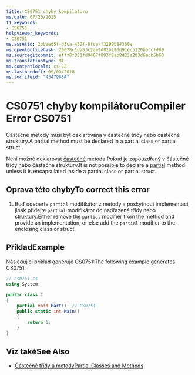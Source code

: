 ```yaml
---
title: CS0751 chyby kompilátoru
ms.date: 07/20/2015
f1_keywords:
- CS0751
helpviewer_keywords:
- CS0751
ms.assetid: 2ebaed5f-d3ca-452f-8fce-f3299b84360a
ms.openlocfilehash: 29078c1da53c2ae9d82b290d91ec5120bbccfd80
ms.sourcegitcommit: efff8f331fd9467f093f8ab8d23a203d6ecb5b60
ms.translationtype: MT
ms.contentlocale: cs-CZ
ms.lasthandoff: 09/03/2018
ms.locfileid: "43479884"
---
```

# <a name="compiler-error-cs0751"></a><span data-ttu-id="39fca-102">CS0751 chyby kompilátoru</span><span class="sxs-lookup"><span data-stu-id="39fca-102">Compiler Error CS0751</span></span>
<span data-ttu-id="39fca-103">Částečné metody musí být deklarována v částečné třídy nebo částečné struktury.</span><span class="sxs-lookup"><span data-stu-id="39fca-103">A partial method must be declared in a partial class or partial struct</span></span>  
  
 <span data-ttu-id="39fca-104">Není možné deklarovat [částečné](../../csharp/language-reference/keywords/partial-method.md) metoda Pokud je zapouzdřený v částečné třídy nebo částečné struktury.</span><span class="sxs-lookup"><span data-stu-id="39fca-104">It is not possible to declare a [partial](../../csharp/language-reference/keywords/partial-method.md) method unless it is encapsulated inside a partial class or partial struct.</span></span>  
  
## <a name="to-correct-this-error"></a><span data-ttu-id="39fca-105">Oprava této chyby</span><span class="sxs-lookup"><span data-stu-id="39fca-105">To correct this error</span></span>  
  
1.  <span data-ttu-id="39fca-106">Buď odeberte `partial` modifikátor z metody a poskytnout implementaci, jinak přidejte `partial` modifikátor do nadřazené třídy nebo struktury.</span><span class="sxs-lookup"><span data-stu-id="39fca-106">Either remove the `partial` modifier from the method and provide an implementation, or else add the `partial` modifier to the enclosing class or struct.</span></span>  
  
## <a name="example"></a><span data-ttu-id="39fca-107">Příklad</span><span class="sxs-lookup"><span data-stu-id="39fca-107">Example</span></span>  
 <span data-ttu-id="39fca-108">Následující příklad generuje CS0751:</span><span class="sxs-lookup"><span data-stu-id="39fca-108">The following example generates CS0751:</span></span>  
  
```csharp  
// cs0751.cs  
using System;  
  
public class C  
{  
    partial void Part(); // CS0751  
    public static int Main()  
    {  
        return 1;  
    }  
}  
```  
  
## <a name="see-also"></a><span data-ttu-id="39fca-109">Viz také</span><span class="sxs-lookup"><span data-stu-id="39fca-109">See Also</span></span>

- [<span data-ttu-id="39fca-110">Částečné třídy a metody</span><span class="sxs-lookup"><span data-stu-id="39fca-110">Partial Classes and Methods</span></span>](../../csharp/programming-guide/classes-and-structs/partial-classes-and-methods.md)
